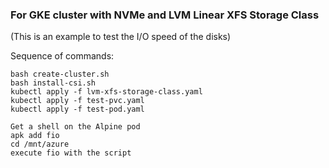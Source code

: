 ### For GKE cluster with NVMe and LVM Linear XFS Storage Class

(This is an example to test the I/O speed of the disks)

Sequence of commands:
```
bash create-cluster.sh
bash install-csi.sh
kubectl apply -f lvm-xfs-storage-class.yaml
kubectl apply -f test-pvc.yaml
kubectl apply -f test-pod.yaml

Get a shell on the Alpine pod
apk add fio
cd /mnt/azure
execute fio with the script
```

